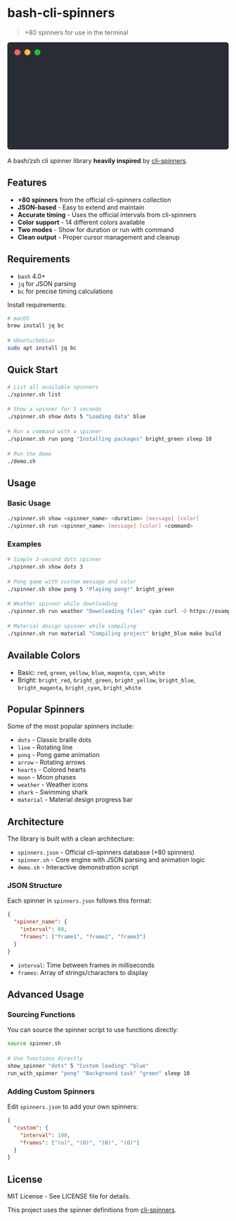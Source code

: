# bash-cli-spinners
> +80 spinners for use in the terminal

![demo](assets/demo.svg)

A bash/zsh cli spinner library **heavily inspired** by
[cli-spinners](https://github.com/sindresorhus/cli-spinners).

## Features

- **+80 spinners** from the official cli-spinners collection
- **JSON-based** - Easy to extend and maintain
- **Accurate timing** - Uses the official intervals from cli-spinners
- **Color support** - 14 different colors available
- **Two modes** - Show for duration or run with command
- **Clean output** - Proper cursor management and cleanup

## Requirements

- `bash` 4.0+
- `jq` for JSON parsing
- `bc` for precise timing calculations

Install requirements:
```bash
# macOS
brew install jq bc

# Ubuntu/Debian
sudo apt install jq bc
```

## Quick Start

```bash
# List all available spinners
./spinner.sh list

# Show a spinner for 5 seconds
./spinner.sh show dots 5 "Loading data" blue

# Run a command with a spinner
./spinner.sh run pong "Installing packages" bright_green sleep 10

# Run the demo
./demo.sh
```

## Usage

### Basic Usage
```bash
./spinner.sh show <spinner_name> <duration> [message] [color]
./spinner.sh run <spinner_name> [message] [color] <command>
```

### Examples
```bash
# Simple 3-second dots spinner
./spinner.sh show dots 3

# Pong game with custom message and color
./spinner.sh show pong 5 "Playing pong!" bright_green

# Weather spinner while downloading
./spinner.sh run weather "Downloading files" cyan curl -O https://example.com/file.zip

# Material design spinner while compiling
./spinner.sh run material "Compiling project" bright_blue make build
```

## Available Colors

- Basic: `red`, `green`, `yellow`, `blue`, `magenta`, `cyan`, `white`
- Bright: `bright_red`, `bright_green`, `bright_yellow`, `bright_blue`,
`bright_magenta`, `bright_cyan`, `bright_white`

## Popular Spinners

Some of the most popular spinners include:

- `dots` - Classic braille dots
- `line` - Rotating line
- `pong` - Pong game animation
- `arrow` - Rotating arrows
- `hearts` - Colored hearts
- `moon` - Moon phases
- `weather` - Weather icons
- `shark` - Swimming shark
- `material` - Material design progress bar

## Architecture

The library is built with a clean architecture:

- `spinners.json` - Official cli-spinners database (+80 spinners)
- `spinner.sh` - Core engine with JSON parsing and animation logic
- `demo.sh` - Interactive demonstration script

### JSON Structure

Each spinner in `spinners.json` follows this format:
```json
{
  "spinner_name": {
    "interval": 80,
    "frames": ["frame1", "frame2", "frame3"]
  }
}
```

- `interval`: Time between frames in milliseconds
- `frames`: Array of strings/characters to display

## Advanced Usage

### Sourcing Functions

You can source the spinner script to use functions directly:

```bash
source spinner.sh

# Use functions directly
show_spinner "dots" 5 "Custom loading" "blue"
run_with_spinner "pong" "Background task" "green" sleep 10
```

### Adding Custom Spinners

Edit `spinners.json` to add your own spinners:

```json
{
  "custom": {
    "interval": 100,
    "frames": ["(o)", "(O)", "(0)", "(O)"]
  }
}
```

## License

MIT License - See LICENSE file for details.

This project uses the spinner definitions from [cli-spinners](https://github.com/sindresorhus/cli-spinners).
